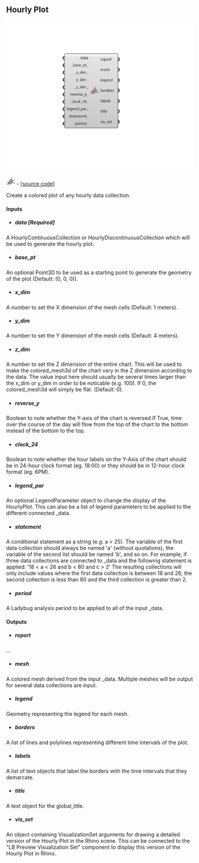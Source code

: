 ## Hourly Plot

![](../../images/components/Hourly_Plot.png)

![](../../images/icons/Hourly_Plot.png) - [[source code]](https://github.com/ladybug-tools/ladybug-grasshopper/blob/master/ladybug_grasshopper/src//LB%20Hourly%20Plot.py)


Create a colored plot of any hourly data collection. 



#### Inputs
* ##### data [Required]
A HourlyContinuousCollection or HourlyDiscontinuousCollection which will be used to generate the hourly plot. 
* ##### base_pt 
An optional Point3D to be used as a starting point to generate the geometry of the plot (Default: (0, 0, 0)). 
* ##### x_dim 
A number to set the X dimension of the mesh cells (Default: 1 meters). 
* ##### y_dim 
A number to set the Y dimension of the mesh cells (Default: 4 meters). 
* ##### z_dim 
A number to set the Z dimension of the entire chart. This will be used to make the colored_mesh3d of the chart vary in the Z dimension according to the data. The value input here should usually be several times larger than the x_dim or y_dim in order to be noticable (e.g. 100). If 0, the colored_mesh3d will simply be flat. (Default: 0). 
* ##### reverse_y 
Boolean to note whether the Y-axis of the chart is reversed If True, time over the course of the day will flow from the top of the chart to the bottom instead of the bottom to the top. 
* ##### clock_24 
Boolean to note whether the hour labels on the Y-Axis of the chart should be in 24-hour clock format (eg. 18:00) or they should be in 12-hour clock format (eg. 6PM). 
* ##### legend_par 
An optional LegendParameter object to change the display of the HourlyPlot. This can also be a list of legend parameters to be applied to the different connected _data. 
* ##### statement 
A conditional statement as a string (e.g. a > 25). 
The variable of the first data collection should always be named 'a' (without quotations), the variable of the second list should be named 'b', and so on. 
For example, if three data collections are connected to _data and the following statement is applied: '18 < a < 26 and b < 80 and c > 2' The resulting collections will only include values where the first data collection is between 18 and 26, the second collection is less than 80 and the third collection is greater than 2. 
* ##### period 
A Ladybug analysis period to be applied to all of the input _data. 

#### Outputs
* ##### report
... 
* ##### mesh
A colored mesh derived from the input _data. Multiple meshes will be output for several data collections are input. 
* ##### legend
Geometry representing the legend for each mesh. 
* ##### borders
A list of lines and polylines representing different time intervals of the plot. 
* ##### labels
A list of text objects that label the borders with the time intervals that they demarcate. 
* ##### title
A text object for the global_title. 
* ##### vis_set
An object containing VisualizationSet arguments for drawing a detailed version of the Hourly Plot in the Rhino scene. This can be connected to the "LB Preview Visualization Set" component to display this version of the Hourly Plot in Rhino. 